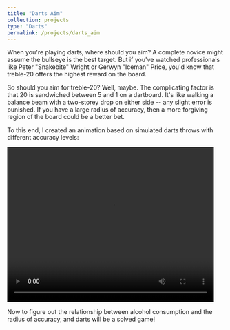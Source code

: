 ```yaml
---
title: "Darts Aim"
collection: projects
type: "Darts"
permalink: /projects/darts_aim
---
```


When you're playing darts, where should you aim? A complete novice might assume the bullseye is the best target. But if you've watched professionals like Peter "Snakebite" Wright or Gerwyn "Iceman" Price, you'd know that treble-20 offers the highest reward on the board.

So should you aim for treble-20? Well, maybe. The complicating factor is that 20 is sandwiched between 5 and 1 on a dartboard. It's like walking a balance beam with a two-storey drop on either side -- any slight error is punished. If you have a large radius of accuracy, then a more forgiving region of the board could be a better bet.

To this end, I created an animation based on simulated darts throws with different accuracy levels:

<video width="480" height="360" controls>
  <source src="https://luke-fitz.github.io/files/darts_simulator.mp4" type="video/mp4">
</video>

Now to figure out the relationship between alcohol consumption and the radius of accuracy, and darts will be a solved game!
